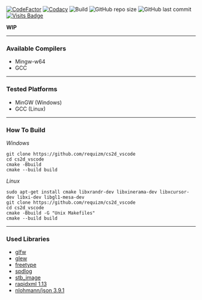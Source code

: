 [![CodeFactor](https://www.codefactor.io/repository/github/requizm/cs2d_vscode/badge)](https://www.codefactor.io/repository/github/requizm/cs2d_vscode)
[![Codacy](https://app.codacy.com/project/badge/Grade/c6e13fcd32764c3a9a1094a736d8d991)](https://www.codacy.com/gh/requizm/cs2d_vscode/dashboard?utm_source=github.com&amp;utm_medium=referral&amp;utm_content=requizm/cs2d_vscode&amp;utm_campaign=Badge_Grade)
![Build](https://github.com/requizm/cs2d_vscode/workflows/build/badge.svg)
![GitHub repo size](https://img.shields.io/github/repo-size/requizm/cs2d_vscode)
![GitHub last commit](https://img.shields.io/github/last-commit/requizm/cs2d_vscode)
[![Visits Badge](https://badges.pufler.dev/visits/requizm/cs2d_vscode)](https://badges.pufler.dev)


**WIP**  
  
___
  
### Available Compilers  
- Mingw-w64
- GCC
  
___
  
### Tested Platforms  
- MinGW (Windows)
- GCC (Linux)
  
___
  
### How To Build  
*Windows*
```
git clone https://github.com/requizm/cs2d_vscode
cd cs2d_vscode
cmake -Bbuild
cmake --build build
```
  
*Linux*
```
sudo apt-get install cmake libxrandr-dev libxinerama-dev libxcursor-dev libxi-dev libgl1-mesa-dev
git clone https://github.com/requizm/cs2d_vscode
cd cs2d_vscode
cmake -Bbuild -G "Unix Makefiles"
cmake --build build
```
  
___
  
### Used Libraries  
- [glfw](https://github.com/glfw/glfw)
- [glew](https://github.com/Perlmint/glew-cmake)
- [freetype](https://github.com/aseprite/freetype2)
- [spdlog](https://github.com/gabime/spdlog)
- [stb_image](https://github.com/nothings/stb)
- [rapidxml 1.13](http://rapidxml.sourceforge.net/)
- [nlohmann/json 3.9.1](https://github.com/nlohmann/json)
